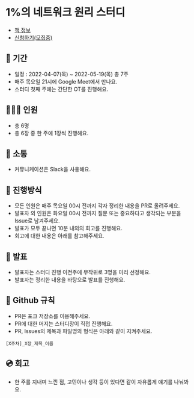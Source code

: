 # 1%의 네트워크 원리 스터디
- [책 정보](http://www.kyobobook.co.kr/product/detailViewKor.laf?ejkGb=KOR&mallGb=KOR&barcode=9788931556742&orderClick=LEa&Kc=)
- [신청하기(모집중)](https://docs.google.com/forms/d/e/1FAIpQLSe1FJltcmlbBjjeYg6_wT1lqdJPxiuRfYPxekb_eVrSY5yB6w/viewform)

## 📆 기간
- 일정 : 2022-04-07(목) ~ 2022-05-19(목) 총 7주
- 매주 목요일 21시에 Google Meet에서 만나요.
- 스터디 첫째 주에는 간단한 OT를 진행해요.

## 👨‍👩‍👦 인원
- 총 6명
- 총 6장 중 한 주에 1장씩 진행해요.

## 🌈 소통
- 커뮤니케이션은 Slack을 사용해요.

## 📜 진행방식
- 모든 인원은 매주 목요일 00시 전까지 각자 정리한 내용을 PR로 올려주세요.
- 발표자 외 인원은 화요일 00시 전까지 질문 또는 중요하다고 생각되는 부분을 Issue로 남겨주세요.
- 발표가 모두 끝나면 10분 내외의 회고를 진행해요.
- 회고에 대한 내용은 아래를 참고해주세요.

## 🎤 발표
- 발표자는 스터디 진행 이전주에 무작위로 3명을 미리 선정해요.
- 발표자는 정리한 내용을 바탕으로 발표를 진행해요.

## 🤝 Github 규칙
- PR은 포크 저장소를 이용해주세요.
- PR에 대한 머지는 스터디장이 직접 진행해요.
- PR, Issues의 제목과 파일명의 형식은 아래와 같이 지켜주세요.
```
[X주차]_X장_제목_이름
```

## 💿 회고
- 한 주를 지내며 느낀 점, 고민이나 생각 등이 있다면 같이 자유롭게 얘기를 나눠봐요.
